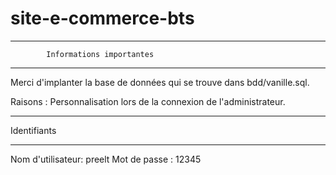 # site-e-commerce-bts
**************************************************
                                              
            Informations importantes            
                                               
**************************************************

Merci d'implanter la base de données qui se trouve dans bdd/vanille.sql.

Raisons : Personnalisation lors de la connexion de l'administrateur.

****************
  Identifiants 
****************

Nom d'utilisateur:	preelt
Mot de passe :		12345
